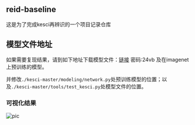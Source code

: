 ## reid-baseline
这是为了完成kesci再辨识的一个项目记录仓库

## 模型文件地址

如果需要复现结果，请到如下地址下载模型文件：[链接](https://pan.baidu.com/s/1DnHc57sK64mQKPYVsYoljA)  密码:24vb
及在imagenet上预训练的模型。

并修改`./kesci-master/modeling/network.py`处预训练模型的位置；以及`./kesci-master/tools/test_kesci.py`处模型文件的位置。

### 可视化结果
![pic](./data_process/result.png)
